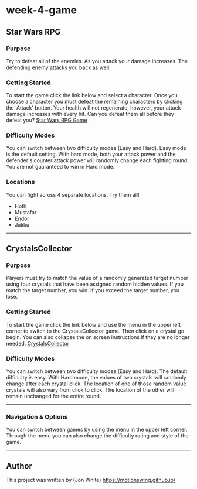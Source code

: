 # week-4-game

## Star Wars RPG

### Purpose

Try to defeat all of the enemies. As you attack your damage increases. The defending enemy attacks you back as well.

### Getting Started

To start the game click the link below and select a character. Once you choose a character you must defeat the remaining characters by clicking the 'Attack' button. Your health will not regenerate, however, your attack damage increases with every hit. Can you defeat them all before they defeat you?
[Star Wars RPG Game](https://motionswing.github.io/week-4-game/)

### Difficulty Modes

You can switch between two difficulty modes (Easy and Hard). Easy mode is the default setting. With hard mode, both your attack power and the defender's counter attack power will randomly change each fighting round. You are not guaranteed to win in Hard mode.

### Locations

You can fight across 4 separate locations. Try them all!
* Hoth
* Mustafar
* Endor
* Jakku

---

## CrystalsCollector

### Purpose

Players must try to match the value of a randomly generated target number using four crystals that have been assigned random hidden values. If you match the target number, you win. If you exceed the target number, you lose.

### Getting Started

To start the game click the link below and use the menu in the upper left corner to switch to the CrystalsCollector game. Then click on a crystal go begin. You can also collapse the on screen instructions if they are no longer needed.
[CrystalsCollector](https://motionswing.github.io/week-4-game/)

### Difficulty Modes

You can switch between two difficulty modes (Easy and Hard). The default difficulty is easy. With Hard mode, the values of two crystals will randomly change after each crystal click. The location of one of those random value crystals will also vary from click to click. The location of the other will remain unchanged for the entire round.

---

### Navigation & Options

You can switch between games by using the menu in the upper left corner. Through the menu you can also change the difficulty rating and style of the game.

---

## Author

This project was written by 
(Jon White) https://motionswing.github.io/